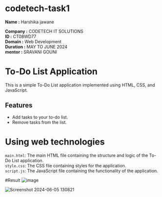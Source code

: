 # codetech-task1

**Name :** Harshika jawane <br>

**Company :** CODETECH IT SOLUTIONS <br>
**ID :** CT08WD77 <br>
**Domain :** Web Development <br>
**Duration :** MAY TO JUNE 2024 <br>
**mentor :** SRAVANI GOUNI <br>

# To-Do List Application

This is a simple To-Do List application implemented using HTML, CSS, and JavaScript.

## Features

- Add tasks to your to-do list.
- Remove tasks from the list.
  
 # Using web technologies
  
 `main.html`: The main HTML file containing the structure and logic of the To-Do List application.<br>
 `style.css`: The CSS file containing styles for the application.<br>
 `script.js`: The JavaScript file containing the functionality of the application.
 
 #Result 
![image](https://github.com/Harshikajawane/codetech-task1/assets/154118873/8f8bc7b1-9546-412d-8446-d9912fbf52ec)


![Screenshot 2024-06-05 130821](https://github.com/Harshikajawane/codetech-task1/assets/154118873/04e511ef-10e7-4abd-bf5f-ce0f0173304c)
